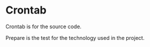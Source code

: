 # Crontab

Crontab is for the source code. 

Prepare is the test for the technology used in the project.
